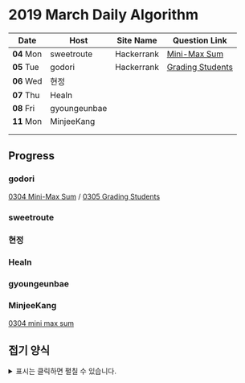 # 2019 March Daily Algorithm


| Date          | Host         | Site Name  | Question Link                                                              |
| ------------- | ------------ | ---------- | -------------------------------------------------------------------------- |
| **04** Mon    | sweetroute   | Hackerrank | [Mini-Max Sum](https://www.hackerrank.com/challenges/mini-max-sum/problem) |
| **05** Tue    | godori       | Hackerrank | [Grading Students](https://www.hackerrank.com/challenges/grading/problem)  |
| **06** Wed    | 현정          |            |  |
| **07** Thu    | HeaIn        |            |  |
| **08** Fri    | gyoungeunbae |            |  |
| **11** Mon    | MinjeeKang   |            |  |
|               |              |            |  |
|               |              |            |  |


## Progress

### godori 
[0304 Mini-Max Sum](https://github.com/godori/today-algorithm/blob/master/0304_mini_max_sum.py)
/ [0305 Grading Students](https://nothing)
### sweetroute
### 현정
### HeaIn
### gyoungeunbae
### MinjeeKang
[0304 mini max sum](https://github.com/MinjeeKang/devSkill/blob/master/todayAlgorithm/0302_javascriptNodeJS_MiniMaxSum.txt)


## 접기 양식
<details>
<summary>표시는 클릭하면 펼칠 수 있습니다. </summary>
이렇게요!
</details>
